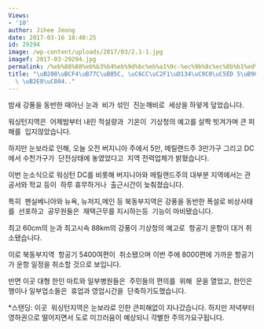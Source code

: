 ```yaml
---
Views:
- '10'
author: Jihee Jeong
date: 2017-03-16 18:40:25
id: 29294
image: /wp-content/uploads/2017/03/2.1-1.jpg
imagef: 2017-03-29294.jpg
permalink: /%eb%88%88%eb%b3%b4%eb%9d%bc%eb%a1%9c-%ec%9b%8c%ec%8b%b1%ed%84%b4%ec%a7%80%ec%97%ad-5%eb%a7%8c%ea%b0%80%ea%b5%ac-%eb%8b%a8%ec%a0%84/
title: "\uB208\uBCF4\uB77C\uB85C, \uC6CC\uC2F1\uD134\uC9C0\uC5ED 5\uB9CC\uAC00\uAD6C\
  \ \uB2E8\uC804.."
---
```


밤새 강풍을 동반한 때아닌 눈과  비가 섞인  진눈깨비로  세상을 하얗게 덮었습니다.

워싱턴지역은  어제밤부터 내린 적설량과  기온이  기상청의 예고를 살짝 빗겨가며 큰 피해를  입지않았습니다.

하지만 눈보라로 인해, 오늘 오전 버지니아 주에서 5만, 메릴랜드주 3만가구 그리고 DC에서 수천가구가  단전상태에 놓였었다고  지역 전력업체가 밝혔습니다.

이번 눈소식으로 워싱턴 DC를 비롯해 버지니아와 메릴랜드주의 대부분 지역에서는 관공서와 학교 등이  하루 휴무하거나  출근시간이 늦춰졌습니다.

특히  펜실베니아와 뉴욕, 뉴저지,메인 등 북동부지역은 강풍을 동반한 폭설로 비상사태를  선포하고  공무원들은  재택근무를 지시하는등  기능이 마비됐습니다.

최고 60cm의 눈과 최고시속 88km의 강풍이 기상청의 예고로  항공기 운항이 대거 취소됐습니다.

이로 북동부지역  항공기 5400여편이  취소됐으며 이번 주에 8000편에 가까운 항공기가 운항 일정을 취소할 것으로 보입니다.

반면 이곳 대형 한인 마트와 일부병원들은  주민들의 편의를  위해  문을 열었고, 한인은행이나 일부업소들은  휴업과 영업시간을  단축하기도했습니다.

*스탠딩: 이곳  워싱턴지역은 눈보라로 인한 큰피해없이 지나갔습니다. 하지만 저녁부터 영하권으로 떨어지면서 도로 미끄러움이 예상되니 각별한 주의가요구됩니다.